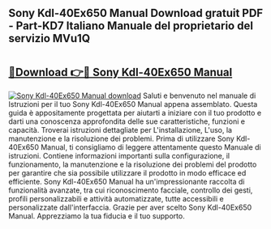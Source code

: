 ## Sony Kdl-40Ex650 Manual Download gratuit PDF - Part-KD7 Italiano Manuale del proprietario del servizio MVu1Q

# <h2><a href="http://dfax20.blite.top/?on=Sony+Kdl-40Ex650+Manual">🔗Download 👉🔴 Sony Kdl-40Ex650 Manual</a></h2>

[![Sony Kdl-40Ex650 Manual download](https://i.imgur.com/lujVjoI.png)](http://dfax20.blite.top/?on=Sony+Kdl-40Ex650+Manual)
Saluti e benvenuto nel manuale di Istruzioni per il tuo Sony Kdl-40Ex650 Manual appena assemblato. Questa guida è appositamente progettata per aiutarti a iniziare con il tuo prodotto e darti una conoscenza approfondita delle sue caratteristiche, funzioni e capacità. Troverai istruzioni dettagliate per L'installazione, L'uso, la manutenzione e la risoluzione dei problemi. Prima di utilizzare Sony Kdl-40Ex650 Manual, ti consigliamo di leggere attentamente questo Manuale di istruzioni. Contiene informazioni importanti sulla configurazione, il funzionamento, la manutenzione e la risoluzione dei problemi del prodotto per garantire che sia possibile utilizzare il prodotto in modo efficace ed efficiente. Sony Kdl-40Ex650 Manual ha un'impressionante raccolta di funzionalità avanzate, tra cui riconoscimento facciale, controllo dei gesti, profili personalizzabili e attività automatizzate, tutte accessibili e personalizzate dall'interfaccia. Grazie per aver scelto Sony Kdl-40Ex650 Manual. Apprezziamo la tua fiducia e il tuo supporto.
